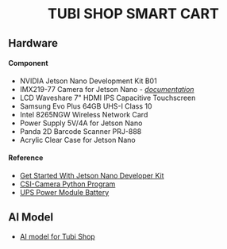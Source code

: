 <h1 align="center">TUBI SHOP SMART CART</h1>

## Hardware

#### Component
- NVIDIA Jetson Nano Development Kit B01
- IMX219-77 Camera for Jetson Nano - [*documentation*](https://www.waveshare.com/wiki/IMX219-77_Camera)
- LCD Waveshare 7" HDMI IPS Capacitive Touchscreen
- Samsung Evo Plus 64GB UHS-I Class 10
- Intel 8265NGW Wireless Network Card
- Power Supply 5V/4A for Jetson Nano
- Panda 2D Barcode Scanner PRJ-888
- Acrylic Clear Case for Jetson Nano

#### Reference
- [Get Started With Jetson Nano Developer Kit](https://developer.nvidia.com/embedded/learn/get-started-jetson-nano-devkit)
- [CSI-Camera Python Program](https://github.com/JetsonHacksNano/CSI-Camera)
- [UPS Power Module Battery](https://www.waveshare.com/wiki/UPS_Power_Module)


## AI Model
- [AI model for Tubi Shop](https://drive.google.com/drive/folders/1GdGwWAFvuodbxwQXCP1LnTUmCIw7Cq8Z?usp=sharing)

